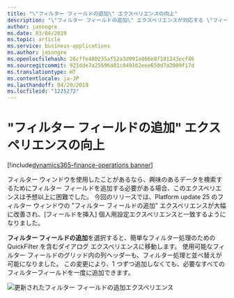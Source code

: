 ```yaml
---
title: "\"フィルター フィールドの追加\" エクスペリエンスの向上"
description: "\"フィルター フィールドの追加\" エクスペリエンスが対応する \"フィールドを挿入\" 個人用設定エクスペリエンスと整合され、これによりユーザーは利用可能なフィールドのリストをフィルター処理して並べ替えることができます。"
author: jasongre
ms.date: 03/04/2019
ms.topic: article
ms.service: business-applications
ms.author: jasongre
ms.openlocfilehash: 26cffe480235af52a3d091e866e8f181243ecf46
ms.sourcegitcommit: 921dde7a25596a81c049162eee650d7a2009f17d
ms.translationtype: HT
ms.contentlocale: ja-JP
ms.lasthandoff: 04/29/2019
ms.locfileid: "1225272"
---
```

#  <a name="improved-add-filter-fields-experience"></a>"フィルター フィールドの追加" エクスペリエンスの向上
[!include[dynamics365-finance-operations banner](../includes/dynamics365-finance-operations.md)]

フィルター ウィンドウを使用したことがあるなら、興味のあるデータを検索するためにフィルター フィールドを追加する必要がある場合、このエクスペリエンスは予想以上に困難でした。 今回のリリースでは、Platform update 25 のフィルター ウィンドウの "フィルター フィールドの追加" エクスペリエンスが大幅に改善され、[フィールドを挿入] 個人用設定エクスペリエンスと一致するようになりました。 

**フィルター フィールドの追加**を選択すると、簡単なフィルター処理のための QuickFilter を含むダイアログ エクスペリエンスに移動します。 使用可能なフィルター フィールドのグリッド内の列ヘッダーも、フィルター処理と並べ替えが可能になりました。 この変更により、1 つずつ追加しなくても、必要なすべてのフィルターフィールドを一度に追加できます。  

![更新されたフィルター フィールドの追加エクスペリエンス](media/client-improvedAddAField.png  "更新されたフィルター フィールドの追加エクスペリエンス")

